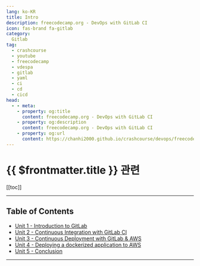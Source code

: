 ```yaml
---
lang: ko-KR
title: Intro
description: freecodecamp.org - DevOps with GitLab CI
icon: fas-brand fa-gitlab
category:
  Gitlab
tag:
  - crashcourse
  - youtube
  - freecodecamp
  - vdespa
  - gitlab
  - yaml
  - ci
  - cd
  - cicd
head: 
  - - meta:
    - property: og:title
      content: freecodecamp.org - DevOps with GitLab CI
    - property: og:description
      content: freecodecamp.org - DevOps with GitLab CI
    - property: og:url
      content: https://chanhi2000.github.io/crashcourse/devops/freecodecamp-gitlab-ci.html
---
```


# {{ $frontmatter.title }} 관련

[[toc]]

---

## Table of Contents

- [Unit 1 - Introduction to GitLab](1.md)
- [Unit 2 - Continuous Integration with GitLab CI](2.md)
- [Unit 3 - Continuous Deployment with GitLab & AWS](3.md)
- [Unit 4 - Deploying a dockerized application to AWS](4.md)
- [Unit 5 - Conclusion](5.md)

---

<TagLinks />